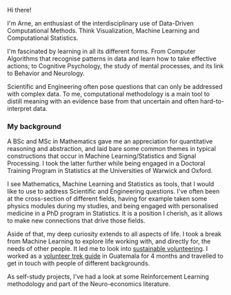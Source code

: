 Hi there! 

I'm Arne, an enthusiast of the interdisciplinary use of Data-Driven Computational Methods. Think Visualization, Machine Learning and Computational Statistics.

I'm fascinated by learning in all its different forms. From Computer Algorithms that recognise patterns in data and learn how to take effective actions; to Cognitive Psychology, the study of mental processes, and its link to Behavior and Neurology.

Scientific and Engineering often pose questions that can only be addressed with complex data. To me, computational methodology is a main tool to distill meaning with an evidence base from that uncertain and often hard-to-interpret data.

### My background

A BSc and MSc in Mathematics gave me an appreciation for quantitative reasoning and abstraction, and laid bare some common themes in typical constructions that occur in Machine Learning/Statistics and Signal Processing. I took the latter further while being engaged in a Doctoral Training Program in Statistics at the Universities of Warwick and Oxford.

I see Mathematics, Machine Learning and Statistics as tools, that I would like to use to address Scientific and Engineering questions. I've often been at the cross-section of different fields, having for example taken some physics modules during my studies, and being engaged with personalised medicine in a PhD program in Statistics. It is a position I cherish, as it allows to make new connections that drive those fields.

Aside of that, my deep curiosity extends to all aspects of life. I took a break from Machine Learning to explore life working with, and directly for, the needs of other people. It led me to look into [sustainable volunteering](http://blog.grassrootsvolunteering.org/independent-volunteer/). I worked as a [volunteer trek guide](https://www.quetzaltrekkers.com/xela/) in Guatemala for 4 months and travelled to get in touch with people of different backgrounds. 

As self-study projects, I've had a look at some Reinforcement Learning methodology and part of the Neuro-economics literature.
